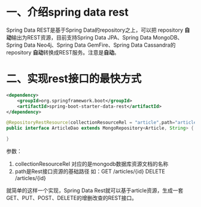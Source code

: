 # 一、介绍spring data rest

Spring Data REST是基于Spring Data的repository之上，可以把 repository **自动**输出为REST资源，目前支持Spring Data JPA、Spring Data MongoDB、Spring Data Neo4j、Spring Data GemFire、Spring Data Cassandra的 repository **自动**转换成REST服务。注意是**自动**。

# 二、实现rest接口的最快方式

```xml
<dependency> 
    <groupId>org.springframework.boot</groupId> 
    <artifactId>spring-boot-starter-data-rest</artifactId> 
</dependency>
```

```java
@RepositoryRestResource(collectionResourceRel = "article",path="articles")
public interface ArticleDao extends MongoRepository<Article, String> {

}
```



参数：

1. collectionResourceRel 对应的是mongodb数据库资源文档的名称
2. path是Rest接口资源的基础路径
   如：GET /articles/{id}
   DELETE /articles/{id}

就简单的这样一个实现，Spring Data Rest就可以基于article资源，生成一套GET、PUT、POST、DELETE的增删改查的REST接口。
